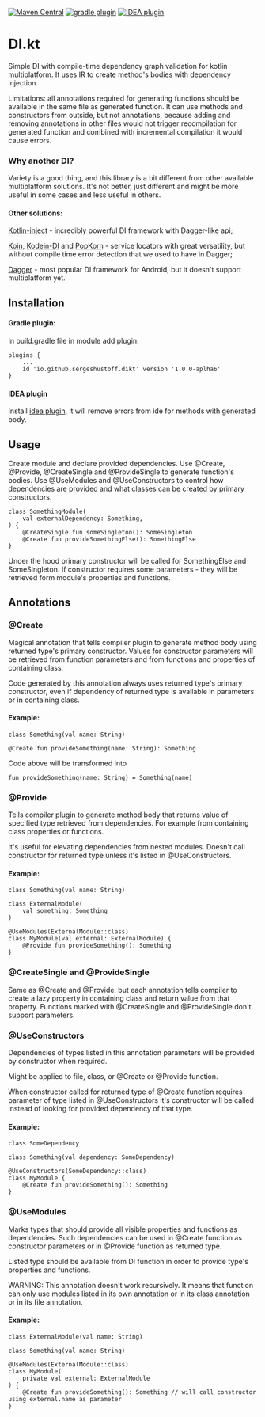 [![Maven Central](https://maven-badges.herokuapp.com/maven-central/io.github.sergeshustoff.dikt/dikt-compiler-plugin/badge.svg)](https://maven-badges.herokuapp.com/maven-central/io.github.sergeshustoff.dikt/dikt-compiler-plugin)
[![gradle plugin](https://img.shields.io/maven-metadata/v/https/plugins.gradle.org/m2/io/github/sergeshustoff/dikt/dikt-gradle-plugin/maven-metadata.xml.svg?label=gradle%20plugin)](https://plugins.gradle.org/plugin/io.github.sergeshustoff.dikt)
[![IDEA plugin](https://img.shields.io/jetbrains/plugin/v/17533-di-kt.svg)](https://plugins.jetbrains.com/plugin/17533-di-kt)

# DI.kt
Simple DI with compile-time dependency graph validation for kotlin multiplatform.
It uses IR to create method's bodies with dependency injection.

Limitations: all annotations required for generating functions should be available in the same file as generated function. It can use methods and constructors from outside, but not annotations, because adding and removing annotations in other files would not trigger recompilation for generated function and combined with incremental compilation it would cause errors.

### Why another DI?
Variety is a good thing, and this library is a bit different from other available multiplatform solutions. It's not better, just different and might be more useful in some cases and less useful in others.

#### Other solutions:

[Kotlin-inject](https://github.com/evant/kotlin-inject) - incredibly powerful DI framework with Dagger-like api;

[Koin](https://github.com/InsertKoinIO/koin), [Kodein-DI](https://github.com/Kodein-Framework/Kodein-DI) and [PopKorn](https://github.com/corbella83/PopKorn) - service locators with great versatility, but without compile time error detection that we used to have in Dagger;

[Dagger](https://github.com/google/dagger) - most popular DI framework for Android, but it doesn't support multiplatform yet.

## Installation

#### Gradle plugin:
In build.gradle file in module add plugin:

    plugins {
        ...
        id 'io.github.sergeshustoff.dikt' version '1.0.0-aplha6'
    }

#### IDEA plugin

Install [idea plugin](https://plugins.jetbrains.com/plugin/17533-di-kt), it will remove errors from ide for methods with generated body.

## Usage

Create module and declare provided dependencies. Use @Create, @Provide, @CreateSingle and @ProvideSingle to generate function's bodies. Use @UseModules and @UseConstructors to control how dependencies are provided and what classes can be created by primary constructors.

    class SomethingModule(
        val externalDependency: Something,
    ) {
        @CreateSingle fun someSingleton(): SomeSingleton
        @Create fun provideSomethingElse(): SomethingElse
    }
  
Under the hood primary constructor will be called for SomethingElse and SomeSingleton. If constructor requires some parameters - they will be retrieved form module's properties and functions.

## Annotations

### @Create

Magical annotation that tells compiler plugin to generate method body using returned type's primary constructor.
Values for constructor parameters will be retrieved from function parameters and from functions and properties of containing class.

Code generated by this annotation always uses returned type's primary constructor, even if dependency of returned type is available in parameters or in containing class.

#### Example:
    
    class Something(val name: String)

    @Create fun provideSomething(name: String): Something

Code above will be transformed into

    fun provideSomething(name: String) = Something(name)

### @Provide

Tells compiler plugin to generate method body that returns value of specified type retrieved from dependencies. For example from containing class properties or functions. 

It's useful for elevating dependencies from nested modules.
Doesn't call constructor for returned type unless it's listed in @UseConstructors.

#### Example:

    class Something(val name: String)

    class ExternalModule(
        val something: Something
    )

    @UseModules(ExternalModule::class)
    class MyModule(val external: ExternalModule) {
        @Provide fun provideSomething(): Something
    }

### @CreateSingle and @ProvideSingle

Same as @Create and @Provide, but each annotation tells compiler to create a lazy property in containing class and return value from that property. Functions marked with @CreateSingle and @ProvideSingle don't support parameters.

### @UseConstructors

Dependencies of types listed in this annotation parameters will be provided by constructor when required.

Might be applied to file, class, or @Create or @Provide function.

When constructor called for returned type of @Create function requires parameter of type listed in @UseConstructors it's constructor will be called instead of looking for provided dependency of that type.

#### Example:

    class SomeDependency

    class Something(val dependency: SomeDependency)

    @UseConstructors(SomeDependency::class)
    class MyModule {
        @Create fun provideSomething(): Something
    }

### @UseModules

Marks types that should provide all visible properties and functions as dependencies. Such dependencies can be used in @Create function as constructor parameters or in @Provide function as returned type.

Listed type should be available from DI function in order to provide type's properties and functions.

WARNING: This annotation doesn't work recursively. It means that function can only use modules listed in its own annotation or in its class annotation or in its file annotation. 

#### Example:

    class ExternalModule(val name: String)

    class Something(val name: String)

    @UseModules(ExternalModule::class)
    class MyModule(
        private val external: ExternalModule
    ) {
        @Create fun provideSomething(): Something // will call constructor using external.name as parameter
    }